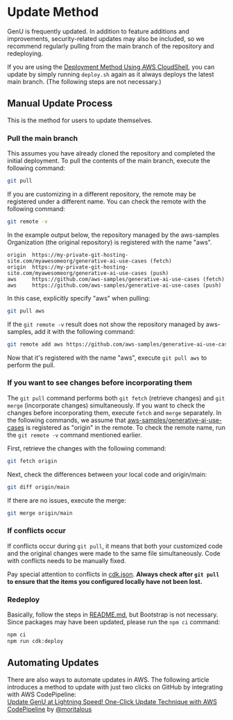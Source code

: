 # Update Method

GenU is frequently updated.
In addition to feature additions and improvements, security-related updates may also be included, so we recommend regularly pulling from the main branch of the repository and redeploying.

If you are using the [Deployment Method Using AWS CloudShell](./DEPLOY_ON_CLOUDSHELL.md), you can update by simply running `deploy.sh` again as it always deploys the latest main branch. (The following steps are not necessary.)

## Manual Update Process

This is the method for users to update themselves.

### Pull the main branch

This assumes you have already cloned the repository and completed the initial deployment.
To pull the contents of the main branch, execute the following command:

```bash
git pull
```

If you are customizing in a different repository, the remote may be registered under a different name.
You can check the remote with the following command:

```bash
git remote -v
```

In the example output below, the repository managed by the aws-samples Organization (the original repository) is registered with the name "aws".

```
origin  https://my-private-git-hosting-site.com/myawesomeorg/generative-ai-use-cases (fetch)
origin  https://my-private-git-hosting-site.com/myawesomeorg/generative-ai-use-cases (push)
aws     https://github.com/aws-samples/generative-ai-use-cases (fetch)
aws     https://github.com/aws-samples/generative-ai-use-cases (push)
```

In this case, explicitly specify "aws" when pulling:

```bash
git pull aws
```

If the `git remote -v` result does not show the repository managed by aws-samples, add it with the following command:

```bash
git remote add aws https://github.com/aws-samples/generative-ai-use-cases
```

Now that it's registered with the name "aws", execute `git pull aws` to perform the pull.

### If you want to see changes before incorporating them

The `git pull` command performs both `git fetch` (retrieve changes) and `git merge` (incorporate changes) simultaneously.
If you want to check the changes before incorporating them, execute `fetch` and `merge` separately.
In the following commands, we assume that [aws-samples/generative-ai-use-cases](https://github.com/aws-samples/generative-ai-use-cases) is registered as "origin" in the remote.
To check the remote name, run the `git remote -v` command mentioned earlier.

First, retrieve the changes with the following command:

```bash
git fetch origin
```

Next, check the differences between your local code and origin/main:

```bash
git diff origin/main
```

If there are no issues, execute the merge:

```bash
git merge origin/main
```

### If conflicts occur

If conflicts occur during `git pull`, it means that both your customized code and the original changes were made to the same file simultaneously.
Code with conflicts needs to be manually fixed.

Pay special attention to conflicts in [cdk.json](/packages/cdk/cdk.json).
**Always check after `git pull` to ensure that the items you configured locally have not been lost.**

### Redeploy

Basically, follow the steps in [README.md](/README.md), but Bootstrap is not necessary.
Since packages may have been updated, please run the `npm ci` command:

```bash
npm ci
npm run cdk:deploy
```

## Automating Updates

There are also ways to automate updates in AWS.
The following article introduces a method to update with just two clicks on GitHub by integrating with AWS CodePipeline:  
[Update GenU at Lightning Speed! One-Click Update Technique with AWS CodePipeline](https://qiita.com/moritalous/items/9ade46091a60030415e0) by [@moritalous](https://x.com/moritalous)
